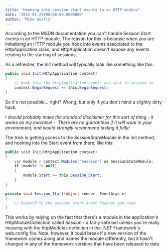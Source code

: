 ```yaml
---
title: "Hooking into session start events in an HTTP module"
date: "2012-01-25T00:00:00.0000000"
author: "Mike Goatly"
---
```

According to the MSDN documentation you can't handle Session Start events in an HTTP module\. The reason for this is because when you are initialising an HTTP module you hook into events associated to the HttpApplication class\, and HttpApplication doesn't expose any events relating to the starting of sessions\.

As a refresher\, the Init method will typically look like something like this:

``` csharp
public void Init(HttpApplication context)
{
    // Hook into the HttpApplication events you want to respond to
    context.BeginRequest += this.BeginRequest;
}
```
So it's not possible… right? Wrong\, but only if you don't mind a slightly dirty hack\.

*I should probably make the standard disclaimer for this sort of thing \- it works on my machine\! \-  There are no guarantees if it will work in your environment\, and would strongly recommend testing it fully\!*

The trick is getting access to the *SessionStateModule* in the Init method\, and hooking into the Start event from there\, like this:

``` csharp
public void Init(HttpApplication context)
{
    var module = context.Modules["Session"] as SessionStateModule;
    if (module != null)
    {
        module.Start += this.Session_Start;
    }
}

private void Session_Start(object sender, EventArgs e)
{
    // Respond to the session start event however you need
}
```
This works by relying on the fact that there's a module in the application's HttpModuleCollection called *Session \-* a fairly safe bet unless you're really messing with the httpModules definition in the \.NET Framework's web\.config file\. Note\, however\, it could break if a new version of the framework comes along and names the module differently\, but it hasn't changed in any of the framework versions that have been released to date\.

